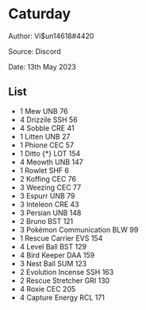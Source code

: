 # Caturday

Author: Vi$un14618#4420

Source: Discord

Date: 13th May 2023

## List

* 1 Mew UNB 76
* 4 Drizzile SSH 56
* 4 Sobble CRE 41
* 1 Litten UNB 27
* 1 Phione CEC 57
* 1 Ditto {*} LOT 154
* 4 Meowth UNB 147
* 1 Rowlet SHF 6
* 2 Koffing CEC 76
* 3 Weezing CEC 77
* 3 Espurr UNB 79
* 3 Inteleon CRE 43
* 3 Persian UNB 148
* 2 Bruno BST 121
* 3 Pokémon Communication BLW 99
* 1 Rescue Carrier EVS 154
* 4 Level Ball BST 129
* 4 Bird Keeper DAA 159
* 3 Nest Ball SUM 123
* 2 Evolution Incense SSH 163
* 2 Rescue Stretcher GRI 130
* 4 Roxie CEC 205
* 4 Capture Energy RCL 171
